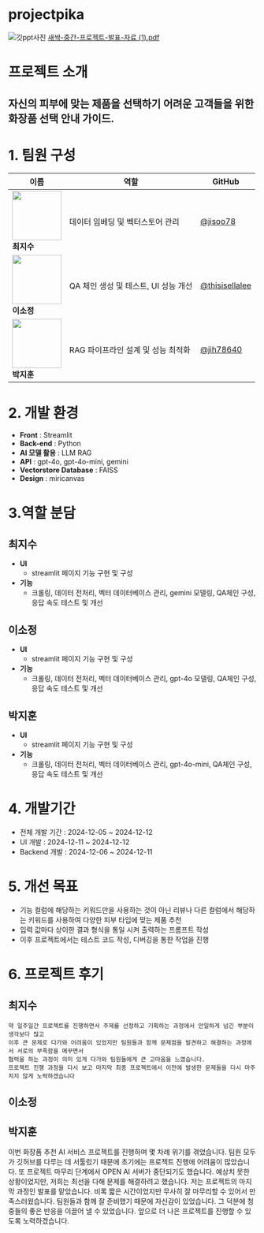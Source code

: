 # projectpika
![깃ppt사진](https://github.com/user-attachments/assets/1d4342ea-a7ce-4b1f-9ae2-c2c4ba91b3ad)
[새싹-중간-프로젝트-발표-자료 (1).pdf](https://github.com/user-attachments/files/18111458/-.-.-.-.1.pdf)
# 프로젝트 소개

## 자신의 피부에 맞는 제품을 선택하기 어려운 고객들을 위한 화장품 선택 안내 가이드.

# 1. 팀원 구성


| 이름      | 역할 | GitHub |
|-----------|------|--------|
| <img src="https://github.com/user-attachments/assets/a85c3c66-6771-447a-9da8-3b5fdc9a9bbb" width="100"> <br> **최지수** | 데이터 임베딩 및 벡터스토어 관리 | [@jisoo78](https://github.com/jisoo78) |
| <img src="https://github.com/user-attachments/assets/a85c3c66-6771-447a-9da8-3b5fdc9a9bbb" width="100"> <br> **이소정** | QA 체인 생성 및 테스트, UI 성능 개선 | [@thisisellalee](https://github.com/thisisellalee) |
| <img src="https://github.com/user-attachments/assets/a85c3c66-6771-447a-9da8-3b5fdc9a9bbb" width="100"> <br> **박지훈** | RAG 파이프라인 설계 및 성능 최적화 | [@jih78640](https://github.com/jih78640) |




# 2. 개발 환경

- **Front** : Streamlit
- **Back-end** : Python
- **AI 모델 활용** : LLM RAG
- **API** : gpt-4o, gpt-4o-mini, gemini
- **Vectorstore Database** : FAISS
- **Design** : miricanvas

# 3.역할 분담

## 최지수
- **UI**
  - streamlit 페이지 기능 구현 및 구성
- **기능**
  - 크롤링, 데이터 전처리, 벡터 데이터베이스 관리, gemini 모델링, QA체인 구성, 응답 속도 테스트 및 개선
  

## 이소정

- **UI**
    - streamlit 페이지 기능 구현 및 구성
- **기능**
    - 크롤링, 데이터 전처리, 벡터 데이터베이스 관리, gpt-4o 모델링, QA체인 구성, 응답 속도 테스트 및 개선


## 박지훈

- **UI**
    - streamlit 페이지 기능 구현 및 구성
- **기능**
    -  크롤링, 데이터 전처리, 벡터 데이터베이스 관리, gpt-4o-mini, QA체인 구성, 응답 속도 테스트 및 개선
 
# 4. 개발기간

- 전체 개발 기간 : 2024-12-05 ~ 2024-12-12
- UI 개발 : 2024-12-11 ~ 2024-12-12
- Backend 개발 : 2024-12-06 ~ 2024-12-11


# 5. 개선 목표
- 기능 컬럼에 해당하는 키워드만을 사용하는 것이 아닌 리뷰나 다른 컬럼에서 해당하는 키워드를 사용하여 다양한 피부 타입에 맞는 제품 추천
- 입력 값마다 상이한 결과 형식을 통일 시켜 출력하는 프롬프트 작성
- 이후 프로젝트에서는 테스트 코드 작성, 디버깅을 통한 작업을 진행


# 6. 프로젝트 후기

## 최지수
    약 일주일간 프로젝트를 진행하면서 주제를 선정하고 기획하는 과정에서 안일하게 넘긴 부분이 생각보다 많고
    이후 큰 문제로 다가와 어려움이 있었지만 팀원들과 함께 문제점을 발견하고 해결하는 과정에서 서로의 부족함을 메꾸면서
    협력을 하는 과정이 의미 있게 다가와 팀원들에게 큰 고마움을 느꼈습니다.
    프로젝트 진행 과정을 다시 보고 마지막 최종 프로젝트에서 이전에 발생한 문제들을 다시 마주치지 않게 노력하겠습니다



## 이소정




## 박지훈
  이번 화장품 추천 AI 서비스 프로젝트를 진행하며 몇 차례 위기를 겪었습니다. 팀원 모두가 깃허브를 다루는 데 서툴렀기 때문에 초기에는 프로젝트 진행에 어려움이 많았습니다.
  또 프로젝트 마무리 단계에서 OPEN AI 서버가 중단되기도 했습니다. 예상치 못한 상황이었지만, 저희는 최선을 다해 문제를 해결하려고 했습니다.
  저는 프로젝트의 마지막 과정인 발표를 맡았습니다. 비록 짧은 시간이었지만 무사히 잘 마무리할 수 있어서 만족스러웠습니다. 팀원들과 함께 잘 준비했기 때문에 자신감이 있었습니다. 그 덕분에 청중들의 좋은 반응을 이끌어 낼 수 있었습니다.
  앞으로 더 나은 프로젝트를 진행할 수 있도록 노력하겠습니다.
